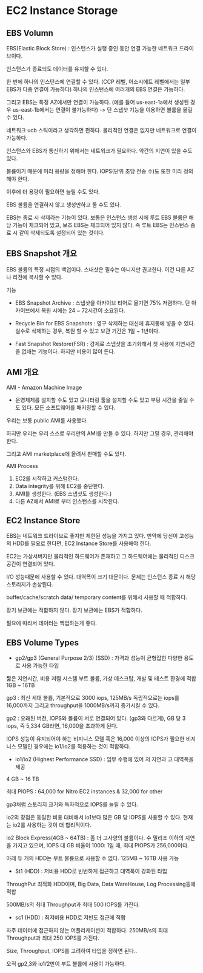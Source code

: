 # EC2 Instance Storage 

## EBS Volumn

EBS(Elastic Block Store) : 인스턴스가 실행 중인 동안 연결 가능한 네트워크 드라이브이다. 

인스턴스가 종료되도 데이터를 유지할 수 있다.

한 번에 하나의 인스턴스에 연결할 수 있다. (CCP 레벨, 어소시에트 레벨에서는 일부 EBS가 다중 연결이 가능하다)
하나의 인스턴스에 여러개의 EBS 연결은 가능하다. 

그리고 EBS는 특정 AZ에서만 연결이 가능하다. (예를 들어 us-east-1a에서 생성된 경우 us-east-1b에서는 연결이 불가능하다)
-> 단 스냅샷 기능을 이용하면 볼륨을 옮길 수 있다.

네트워크 ucb 스틱이라고 생각하면 편하다.
물리적인 연결은 없지만 네트워크로 연결이 가능하다.

인스턴스와 EBS가 통신하기 위해서는 네트워크가 필요하다.
약간의 지연이 있을 수도 있다. 

볼륨이기 때문에 미리 용량을 정해야 한다. IOPS(단위 초당 전송 수)도 또한 미리 정의해야 한다.

이후에 더 용량이 필요하면 늘릴 수도 있다. 

EBS 볼륨을 연결하지 않고 생성만하고 둘 수도 있다.

EBS는 종료 시 삭제라는 기능이 있다. 
보통은 인스턴스 생성 시에 루트 EBS 볼륨은 해당 기능이 체크되어 있고, 보조 EBS는 체크되어 있지 않다. 
즉 루트 EBS는 인스턴스 종료 시 같이 삭제되도록 설정되어 있는 것이다. 

## EBS Snapshot 개요

EBS 볼륨의 특정 시점의 백업이다.
스내샷은 필수는 아니지만 권고한다.
이건 다른 AZ나 리전에 복사할 수 있다.

기능
- EBS Snapshot Archive : 스냅샷을 아카이브 티어로 옮기면 75% 저렴하다. 단 아카이브에서 복원 시에는 24 ~ 72시간이 소요된다.

- Recycle Bin for EBS Snapshots : 영구 삭제하는 대신에 휴지통에 넣을 수 있다. 실수로 삭제하는 경우, 복원 할 수 있고 보관 기간은 1일 ~ 1년이다.

- Fast Snapshot Restore(FSR) : 강제로 스냅샷을 초기화해서 첫 사용에 지연시간을 없애는 기능이다. 하지만 비용이 많이 든다. 

## AMI 개요

AMI - Amazon Machine Image
- 운영체제를 설치할 수도 있고 모니터링 툴을 설치할 수도 있고 부팅 시간을 줄일 수도 있다. 모든 소프트웨어를 패키징할 수 있다.

우리는 보통 public AMI를 사용했다.

하지만 우리는 우리 스스로 우리만의 AMI를 만들 수 있다. 하지만 그럴 경우, 관리해야 한다. 

그리고 AMI marketplace에 올려서 판매할 수도 있다.

AMI Process

1. EC2를 시작하고 커스텀한다.
2. Data integrity를 위해 EC2를 중단한다.
3. AMI를 생성한다. (EBS 스냅샷도 생성한다.)
4. 다른 AZ에서 AMI로 부터 인스턴스를 시작한다. 

## EC2 Instance Store

EBS는 네트워크 드라이브로 좋지만 제한된 성능을 가지고 있다. 
만약에 당신이 고성능의 HDD를 필요로 한다면, EC2 Instance Store를 사용해야 한다.

EC2는 가상서버지만 물리적인 하드웨어가 존재하고 그 하드웨어에는 물리적인 디스크 공간이 연결되어 있다. 

I/O 성능때문에 사용할 수 있다. 대역폭이 크기 대문이다.
문제는 인스턴스 종료 시 해당 스토리지가 손상된다.

buffer/cache/scratch data/ temporary content를 위해서 사용할 때 적합하다. 

장기 보관에는 적합하지 않다. 
장기 보관에는 EBS가 적합하다. 

필요에 따라서 데이터는 백업하는게 좋다. 

## EBS Volume Types

- gp2/gp3 (General Purpose 2/3) (SSD) : 가격과 성능이 균형잡힌 다양한 용도로 사용 가능한 타입

짧은 지연시간, 비용 저렴
시스템 부트 볼륨, 가상 데스크탑, 개발 및 테스트 환경에 적합
1GB ~ 16TB

gp3 : 최신 세대 볼륨, 기본적으로 3000 iops, 125MB/s 
독립적으로는 iops를 16,000까지 그리고 throughput을 1000MB/s까지 증가시킬 수 있다. 

gp2 : 오래된 버전, IOPS와 볼륨이 서로 연결되어 있다. (gp3와 다르게), GB 당 3 iops, 즉 5,334 GB라면, 16,000을 초과하게 된다. 

IOPS 성능이 유지되어야 하는 비지니스 모델
혹은 16,000 이상의 IOPS가 필요한 비지니스 모델인 경우에는 io1/io2를 적용하는 것이 적합하다.

- io1/io2 (Highest Performance SSD) : 임무 수행에 있어 저 지연과 고 대역폭을 제공

4 GB ~ 16 TB

최대 PIOPS : 64,000 for Nitro EC2 instances & 32,000 for other

gp3처럼 스토리지 크기와 독자적으로 IOPS를 늘릴 수 있다. 

io2의 장점은 동일한 비용 대비해서 io1보다 많은 GB 당 IOPS를 사용할 수 있다. 현재는 io2를 사용하는 것이 더 합리적이다. 

io2 Block Express(4GB ~ 64TB) : 좀 더 고사양의 불륨이다. 수 밀리초 이하의 지연을 가지고 있으며, IOPS 대 GB 비율이 1000: 1일 때, 최대 PIOPS가 256,000이다. 

아래 두 개의 HDD는 부트 볼륨으로 사용할 수 없다.
125MB ~ 16TB 사용 가능

- St1 (HDD) : 저비용 HDD로 빈번하게 접근하고 대역폭이 강화된 타입

ThroughPut 최적화 HDD이며, Big Data, Data WareHouse, Log Processing등에 적합 

500MB/s의 최대 Throughput과 최대 500 IOPS를 가진다.

- sc1 (HDD) : 최저비용 HDD로 저빈도 접근에 적합

자주 데이터에 접근하지 않는 어플리케이션이 적합하다. 
250MB/s의 최대 Throughput과 최대 250 IOPS를 가진다. 

Size, Throughput, IOPS를 고려하여 타입을 정하면 된다..

오직 gp2,3와 io1/2만이 부트 볼륨에 사용이 가능하다.


